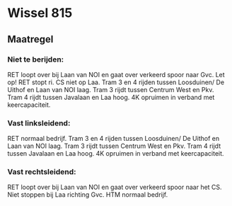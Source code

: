 # Wissel 815
## Maatregel
### Niet te berijden:
RET loopt over bij Laan van NOI en gaat over verkeerd spoor naar Gvc.
Let op! RET stopt ri. CS niet op Laa.
Tram 3 en 4 rijden tussen Loosduinen/ De Uithof en Laan van NOI laag.
Tram 3 rijdt tussen Centrum West en Pkv.
Tram 4 rijdt tussen Javalaan en Laa hoog.
4K opruimen in verband met keercapaciteit.
### Vast linksleidend:
RET normaal bedrijf.
Tram 3 en 4  rijden tussen Loosduinen/ De Uithof en Laan van NOI laag.
Tram 3 rijdt tussen Centrum West en Pkv.
Tram 4 rijdt tussen Javalaan en Laa hoog.
4K opruimen in verband met keercapaciteit.
### Vast rechtsleidend:
RET loopt over bij Laan van NOI en gaat over verkeerd spoor naar het CS.
Niet stoppen bij Laa richting Gvc.
HTM normaal bedrijf.